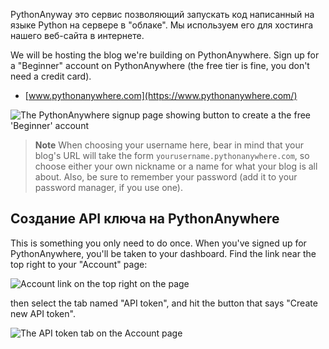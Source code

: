 PythonAnyway это сервис позволяющий запускать код написанный на языке Python на сервере в "облаке". Мы используем его для хостинга нашего веб-сайта в интернете.

We will be hosting the blog we're building on PythonAnywhere. Sign up for a "Beginner" account on PythonAnywhere (the free tier is fine, you don't need a credit card).

* [www.pythonanywhere.com](https://www.pythonanywhere.com/)

![The PythonAnywhere signup page showing button to create a the free 'Beginner' account](../deploy/images/pythonanywhere_beginner_account_button.png)

> **Note** When choosing your username here, bear in mind that your blog's URL will take the form `yourusername.pythonanywhere.com`, so choose either your own nickname or a name for what your blog is all about. Also, be sure to remember your password (add it to your password manager, if you use one).

## Создание API ключа на PythonAnywhere

This is something you only need to do once. When you've signed up for PythonAnywhere, you'll be taken to your dashboard. Find the link near the top right to your "Account" page:

![Account link on the top right on the page](../deploy/images/pythonanywhere_account.png)

then select the tab named "API token", and hit the button that says "Create new API token".

![The API token tab on the Account page](../deploy/images/pythonanywhere_create_api_token.png)